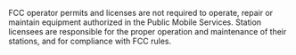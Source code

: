 FCC operator permits and licenses are not required to operate, repair or maintain equipment authorized in the Public Mobile Services. Station licensees are responsible for the proper operation and maintenance of their stations, and for compliance with FCC rules.

